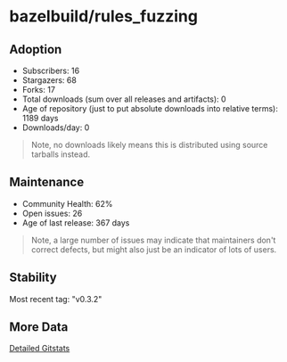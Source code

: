 # bazelbuild/rules_fuzzing

## Adoption

- Subscribers: 16
- Stargazers: 68
- Forks: 17
- Total downloads (sum over all releases and artifacts): 0
- Age of repository (just to put absolute downloads into relative terms): 1189 days
- Downloads/day: 0

> Note, no downloads likely means this is distributed using source tarballs instead.

## Maintenance

- Community Health: 62%
- Open issues: 26
- Age of last release: 367 days

> Note, a large number of issues may indicate that maintainers don't correct defects, but might also
> just be an indicator of lots of users.

## Stability

Most recent tag: "v0.3.2"

## More Data

[Detailed Gitstats](/bazel-catalog/gitstats/bazelbuild/rules_fuzzing)

